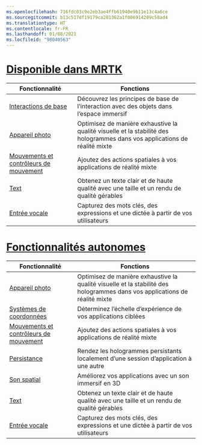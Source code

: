 ```yaml
---
ms.openlocfilehash: 716fdc03c9e2eb3ae4ffb61940e9b11e13c4a6ce
ms.sourcegitcommit: b13c517df19179ca281362a1f006914289c58ad4
ms.translationtype: HT
ms.contentlocale: fr-FR
ms.lasthandoff: 01/08/2021
ms.locfileid: "98040563"
---
```

# <a name="available-in-mrtk"></a>[Disponible dans MRTK](#tab/mrtk)

|  Fonctionnalité  |  Fonctions  |
| --- | --- |
| [Interactions de base](../unity/mrtk-101.md) | Découvrez les principes de base de l’interaction avec des objets dans l’espace immersif |
| [Appareil photo](../unity/camera-in-unity.md) | Optimisez de manière exhaustive la qualité visuelle et la stabilité des hologrammes dans vos applications de réalité mixte |
| [Mouvements et contrôleurs de mouvement](../unity/gestures-and-motion-controllers-in-unity.md) | Ajoutez des actions spatiales à vos applications de réalité mixte |
| [Text](../unity/text-in-unity.md) | Obtenez un texte clair et de haute qualité avec une taille et un rendu de qualité gérables |
| [Entrée vocale](../unity/voice-input-in-unity.md) | Capturez des mots clés, des expressions et une dictée à partir de vos utilisateurs|

# <a name="standalone-features"></a>[Fonctionnalités autonomes](#tab/standalone)

|  Fonctionnalité  |  Fonctions  |
| --- | --- |
| [Appareil photo](../unity/camera-in-unity.md) | Optimisez de manière exhaustive la qualité visuelle et la stabilité des hologrammes dans vos applications de réalité mixte |
| [Systèmes de coordonnées](../unity/coordinate-systems-in-unity.md) | Déterminez l’échelle d’expérience de vos applications ciblées |
| [Mouvements et contrôleurs de mouvement](../unity/gestures-and-motion-controllers-in-unity.md) | Ajoutez des actions spatiales à vos applications de réalité mixte |
| [Persistance](../unity/persistence-in-unity.md) | Rendez les hologrammes persistants localement d’une session d’application à une autre |
| [Son spatial](../unity/spatial-sound-in-unity.md) | Améliorez vos applications avec un son immersif en 3D |
| [Text](../unity/text-in-unity.md) | Obtenez un texte clair et de haute qualité avec une taille et un rendu de qualité gérables |
| [Entrée vocale](../unity/voice-input-in-unity.md) | Capturez des mots clés, des expressions et une dictée à partir de vos utilisateurs|


